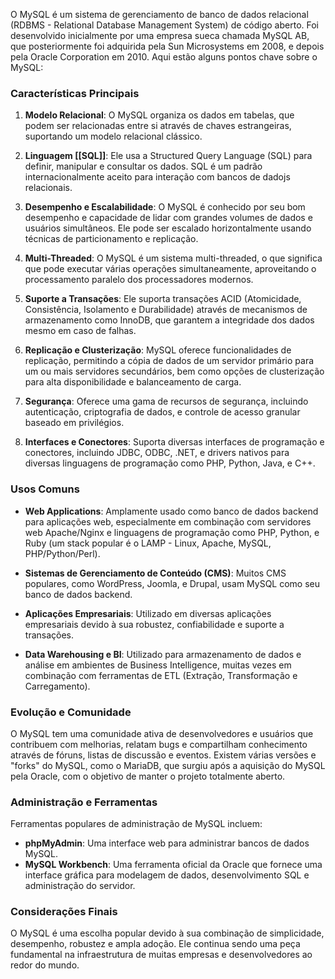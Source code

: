 O MySQL é um sistema de gerenciamento de banco de dados relacional (RDBMS - Relational Database Management System) de código aberto. Foi desenvolvido inicialmente por uma empresa sueca chamada MySQL AB, que posteriormente foi adquirida pela Sun Microsystems em 2008, e depois pela Oracle Corporation em 2010. Aqui estão alguns pontos chave sobre o MySQL:

### Características Principais

1. **Modelo Relacional**: O MySQL organiza os dados em tabelas, que podem ser relacionadas entre si através de chaves estrangeiras, suportando um modelo relacional clássico.
    
2. **Linguagem [[SQL]]**: Ele usa a Structured Query Language (SQL) para definir, manipular e consultar os dados. SQL é um padrão internacionalmente aceito para interação com bancos de dadojs relacionais.
    
3. **Desempenho e Escalabilidade**: O MySQL é conhecido por seu bom desempenho e capacidade de lidar com grandes volumes de dados e usuários simultâneos. Ele pode ser escalado horizontalmente usando técnicas de particionamento e replicação.
    
4. **Multi-Threaded**: O MySQL é um sistema multi-threaded, o que significa que pode executar várias operações simultaneamente, aproveitando o processamento paralelo dos processadores modernos.
    
5. **Suporte a Transações**: Ele suporta transações ACID (Atomicidade, Consistência, Isolamento e Durabilidade) através de mecanismos de armazenamento como InnoDB, que garantem a integridade dos dados mesmo em caso de falhas.
    
6. **Replicação e Clusterização**: MySQL oferece funcionalidades de replicação, permitindo a cópia de dados de um servidor primário para um ou mais servidores secundários, bem como opções de clusterização para alta disponibilidade e balanceamento de carga.
    
7. **Segurança**: Oferece uma gama de recursos de segurança, incluindo autenticação, criptografia de dados, e controle de acesso granular baseado em privilégios.
    
8. **Interfaces e Conectores**: Suporta diversas interfaces de programação e conectores, incluindo JDBC, ODBC, .NET, e drivers nativos para diversas linguagens de programação como PHP, Python, Java, e C++.
    

### Usos Comuns

- **Web Applications**: Amplamente usado como banco de dados backend para aplicações web, especialmente em combinação com servidores web Apache/Nginx e linguagens de programação como PHP, Python, e Ruby (um stack popular é o LAMP - Linux, Apache, MySQL, PHP/Python/Perl).
    
- **Sistemas de Gerenciamento de Conteúdo (CMS)**: Muitos CMS populares, como WordPress, Joomla, e Drupal, usam MySQL como seu banco de dados backend.
    
- **Aplicações Empresariais**: Utilizado em diversas aplicações empresariais devido à sua robustez, confiabilidade e suporte a transações.
    
- **Data Warehousing e BI**: Utilizado para armazenamento de dados e análise em ambientes de Business Intelligence, muitas vezes em combinação com ferramentas de ETL (Extração, Transformação e Carregamento).
    

### Evolução e Comunidade

O MySQL tem uma comunidade ativa de desenvolvedores e usuários que contribuem com melhorias, relatam bugs e compartilham conhecimento através de fóruns, listas de discussão e eventos. Existem várias versões e "forks" do MySQL, como o MariaDB, que surgiu após a aquisição do MySQL pela Oracle, com o objetivo de manter o projeto totalmente aberto.

### Administração e Ferramentas

Ferramentas populares de administração de MySQL incluem:

- **phpMyAdmin**: Uma interface web para administrar bancos de dados MySQL.
- **MySQL Workbench**: Uma ferramenta oficial da Oracle que fornece uma interface gráfica para modelagem de dados, desenvolvimento SQL e administração do servidor.

### Considerações Finais

O MySQL é uma escolha popular devido à sua combinação de simplicidade, desempenho, robustez e ampla adoção. Ele continua sendo uma peça fundamental na infraestrutura de muitas empresas e desenvolvedores ao redor do mundo.